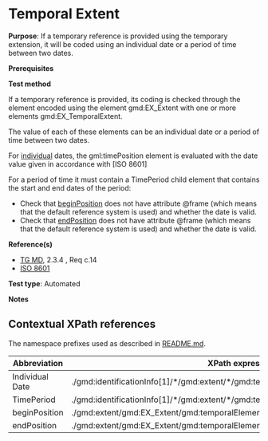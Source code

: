 # Temporal Extent


**Purpose**: If a temporary reference is provided using the temporary extension, it will be coded using an individual date or a period of time between two dates.

**Prerequisites**

**Test method**

If a temporary reference is provided, its coding is checked through the element encoded using the element gmd:EX_Extent with one or more elements gmd:EX_TemporalExtent.

The value of each of these elements can be an individual date or a period of time between two dates.

For [individual](#individual) dates, the gml:timePosition element is evaluated with the date value given in accordance with [ISO 8601]

For a period of time it must contain a TimePeriod child element that contains the start and end dates of the period:
* Check that [beginPosition](#beginPosition) does not have attribute @frame (which means that the default reference system is used) and whether the date is valid.
* Check that [endPosition](#endPosition) does not have attribute @frame (which means that the default reference system is used) and whether the date is valid.

**Reference(s)**	 

* [TG MD](http://inspire.ec.europa.eu/id/ats/metadata/2.0/common/README#ref_TG_MD), 2.3.4 , Req c.14
* [ISO 8601](http://inspire.ec.europa.eu/id/ats/metadata/2.0/common/README#ref_ISO_8601)


**Test type**: Automated

**Notes**


## Contextual XPath references

The namespace prefixes used as described in [README.md](http://inspire.ec.europa.eu/id/ats/metadata/2.0/common/README#namespaces).

Abbreviation                                   |  XPath expression (relative to gmd:MD_Metadata)
-----------------------------------------------| -------------------------------------------------------------------------
<a name="individual"></a> Individual Date   | ./gmd:identificationInfo[1]/\*/gmd:extent/\*/gmd:temporalElement/\*/gmd:extent/gml:TimeInstant/gml:timePosition 
<a name="period"></a> TimePeriod   | ./gmd:identificationInfo[1]/\*/gmd:extent/\*/gmd:temporalElement/\*/gmd:extent/gml:extent
<a name="beginPosition"></a> beginPosition   | ./gmd:extent/gmd:EX_Extent/gmd:temporalElement/gmd:EX_TemporalExtent/gmd:extent/gml:TimePeriod/gml:beginPosition
<a name="endPosition"></a> endPosition   | ./gmd:extent/gmd:EX_Extent/gmd:temporalElement/gmd:EX_TemporalExtent/gmd:extent/gml:TimePeriod/gml:endPosition